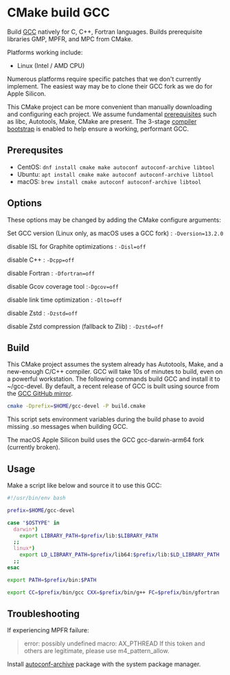 # CMake build GCC

Build [GCC](https://gcc.gnu.org/install/)
natively for C, C++, Fortran languages.
Builds prerequisite libraries GMP, MPFR, and MPC from CMake.

Platforms working include:

* Linux (Intel / AMD CPU)

Numerous platforms require specific patches that we don't currently implement.
The easiest way may be to clone their GCC fork as we do for Apple Silicon.

This CMake project can be more convenient than manually downloading and configuring each project.
We assume fundamental
[prerequisites](https://gcc.gnu.org/install/prerequisites.html)
such as libc, Autotools, Make, CMake are present.
The 3-stage
[compiler bootstrap](https://en.wikipedia.org/wiki/Bootstrapping_(compilers))
is enabled to help ensure a working, performant GCC.

## Prerequsites

* CentOS: `dnf install cmake make autoconf autoconf-archive libtool`
* Ubuntu: `apt install cmake make autoconf autoconf-archive libtool`
* macOS: `brew install cmake autoconf autoconf-archive libtool`

## Options

These options may be changed by adding the CMake configure arguments:

Set GCC version (Linux only, as macOS uses a GCC fork)
: `-Dversion=13.2.0`

disable ISL for Graphite optimizations
: `-Disl=off`

disable C++
: `-Dcpp=off`

disable Fortran
: `-Dfortran=off`

disable Gcov coverage tool
:`-Dgcov=off`

disable link time optimization
: `-Dlto=off`

disable Zstd
: `-Dzstd=off`

disable Zstd compression (fallback to Zlib)
: `-Dzstd=off`

## Build

This CMake project assumes the system already has Autotools, Make, and a new-enough C/C++ compiler.
GCC will take 10s of minutes to build, even on a powerful workstation.
The following commands build GCC and install it to ~/gcc-devel.
By default, a recent release of GCC is built using source from the
[GCC GitHub mirror](https://gcc.gnu.org/wiki/GitMirror).

```sh
cmake -Dprefix=$HOME/gcc-devel -P build.cmake
```

This script sets environment variables during the build phase to avoid missing .so messages when building GCC.

The macOS Apple Silicon build uses the GCC gcc-darwin-arm64 fork (currently broken).

## Usage

Make a script like below and source it to use this GCC:

```sh
#!/usr/bin/env bash

prefix=$HOME/gcc-devel

case "$OSTYPE" in
  darwin*)
    export LIBRARY_PATH=$prefix/lib:$LIBRARY_PATH
  ;;
  linux*)
    export LD_LIBRARY_PATH=$prefix/lib64:$prefix/lib:$LD_LIBRARY_PATH
  ;;
esac

export PATH=$prefix/bin:$PATH

export CC=$prefix/bin/gcc CXX=$prefix/bin/g++ FC=$prefix/bin/gfortran
```

## Troubleshooting

If experiencing MPFR failure:

> error: possibly undefined macro: AX_PTHREAD If this token and others are legitimate, please use m4_pattern_allow.

Install
[autoconf-archive](https://www.gnu.org/software/autoconf-archive/)
package with the system package manager.
